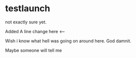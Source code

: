 # testlaunch
not exactly sure yet.

Added A line change here <--

Wish i know what hell was going on around here. God damnit.

Maybe someone will tell me
